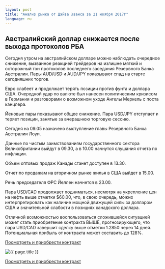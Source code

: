 ```yaml
---
layout: post
title: "Анализ рынка от Дэйва Эванса за 21 ноября 2017г"
language: ru
---
```

## Австралийский доллар снижается после выхода протоколов РБА

Сегодня утром на австралийском долларе можно наблюдать очередное снижение, вызванное реакцией трейдеров на излишне мягкий и осторожный тон протоколов последнего заседания Резервного Банка Австралии. Пары AUD/USD и AUD/JPY показывают спад на старте сегодняшних торгов.

Евро слабеет и продолжает терять позиции против фунта и доллара США. Очередной удар по валюте был нанесен политическим кризисом в Германии и разговорами о возможном уходе Ангелы Меркель с поста канцлера.

Йеновые пары показывают общее снижение. Пара USD/JPY отступает и теряет позиции, занятые за вчерашнюю торговую сессию. 
 
 
Сегодня на 09.05 назначено выступление главы Резервного Банка Австралии Лоуи.

Данные по чистым заимствованиям государственного сектора Великобритании выйдут в 09.30, а в 10.00 начнутся слушания отчета по инфляции.

Объем оптовых продаж Канады станет доступен в 13.30.

Отчет по продажам на вторичном рынке жилья в США выйдет в 15.00.

Речь председателя ФРС Йеллен начнется в 23.00.
 
 
Пара USD/CAD продолжает подниматься, несмотря на укрепление цен на нефть выше отметки $60.00, что, в свою очередь, можно интерпретировать как наличие мощной движущей силы за долларом США и значительной слабости в позициях канадского доллара.

Отличной возможностью воспользоваться сложившейся ситуацией может стать приобретение контракта ВЫШЕ, прогнозирующего, что пара USD/CAD завершит сделку выше отметки 1.2850 через 14 дней. Потенциальная прибыль от контракта может составить до 128%.

<a href="http://record.binary.com/_bivVDfg8lHux76XffYA0JmNd7ZgqdRLk/1/market=forex&underlying=frxUSDCAD&formname=higherlower&duration_amount=14&duration_units=d&amount=10&amount_type=payout&expiry_type=duration&barrier=1.2850&s=1&t=AGAo0wZxiuWVUSIZnKLQvZ0co5lt24DG" target="_blank">Посмотреть и приобрести контракт</a>

<img src="{{ site.url }}/images/nov/ru-21-nov-17.png" alt="{{ page.title }}"  title="{{ page.title }}">

<a href="%LINK%%?https://www.binary.com/d/trade.cgi?market=forex&underlying=frxUSDCAD&formname=higherlower&duration_amount=14&duration_units=d&amount=10&amount_type=payout&expiry_type=duration&barrier=1.2850&s=1&t=AGAo0wZxiuWVUSIZnKLQvZ0co5lt24DG" target="_blank">Посмотреть и приобрести контракт</a>